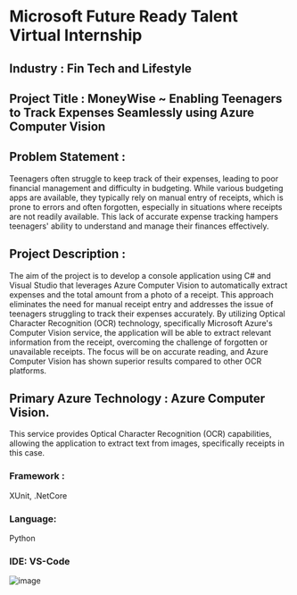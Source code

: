 # Microsoft Future Ready Talent Virtual Internship


## Industry : Fin Tech and Lifestyle 

## Project Title : MoneyWise ~ Enabling Teenagers to Track Expenses Seamlessly using Azure Computer Vision

## Problem Statement : 

Teenagers often struggle to keep track of their expenses, leading to poor financial management and difficulty in budgeting. While various budgeting apps are available, they typically rely on manual entry of receipts, which is prone to errors and often forgotten, especially in situations where receipts are not readily available. This lack of accurate expense tracking hampers teenagers' ability to understand and manage their finances effectively.

## Project Description :

The aim of the project is to develop a console application using C# and Visual Studio that leverages Azure Computer Vision to automatically extract expenses and the total amount from a photo of a receipt. This approach eliminates the need for manual receipt entry and addresses the issue of teenagers struggling to track their expenses accurately. By utilizing Optical Character Recognition (OCR) technology, specifically Microsoft Azure's Computer Vision service, the application will be able to extract relevant information from the receipt, overcoming the challenge of forgotten or unavailable receipts. The focus will be on accurate reading, and Azure Computer Vision has shown superior results compared to other OCR platforms.

## Primary Azure Technology : Azure Computer Vision.
This service provides Optical Character Recognition (OCR) capabilities, allowing the application to extract text from images, specifically receipts in this case. 

### Framework : 
XUnit, .NetCore
### Language: 
Python
### IDE: VS-Code

![image](https://github.com/rithikabadam/FTR-Internship-Project/assets/94275810/b9feaa6a-600d-4a62-a7ec-7c504148e9a4)
